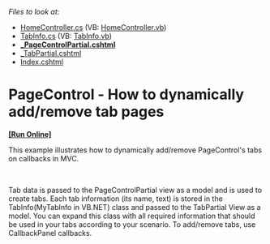 <!-- default file list -->
*Files to look at*:

* [HomeController.cs](./CS/E4864/Controllers/HomeController.cs) (VB: [HomeController.vb](./VB/E4864/Controllers/HomeController.vb))
* [TabInfo.cs](./CS/E4864/Models/TabInfo.cs) (VB: [TabInfo.vb](./VB/E4864/Models/TabInfo.vb))
* **[_PageControlPartial.cshtml](./CS/E4864/Views/Home/_PageControlPartial.cshtml)**
* [_TabPartial.cshtml](./CS/E4864/Views/Home/_TabPartial.cshtml)
* [Index.cshtml](./CS/E4864/Views/Home/Index.cshtml)
<!-- default file list end -->
# PageControl - How to dynamically add/remove tab pages
<!-- run online -->
**[[Run Online]](https://codecentral.devexpress.com/e4864/)**
<!-- run online end -->


<p>This example illustrates how to dynamically add/remove PageControl's tabs on callbacks in MVC.</p><br />
<p>Tab data is passed to the PageControlPartial view as a model and is used to create tabs. Each tab information (its name, text) is stored in the TabInfo(MyTabInfo in VB.NET) class and passed to the TabPartial View as a model. You can expand this class with all required information that should be used in your tabs according to your scenario. To add/remove tabs, use CallbackPanel callbacks.</p>

<br/>


